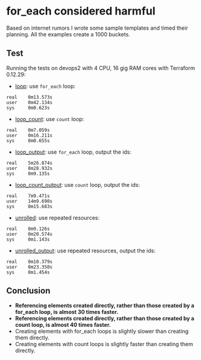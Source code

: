 # for_each considered harmful

Based on internet rumors I wrote some sample templates and timed their planning.
All the examples create a 1000 buckets. 

## Test
Running the tests on devops2 with 4 CPU, 16 gig RAM cores with Terraform 0.12.29:

* [loop](./loop/main.tf): use `for_each` loop:
```
real    0m13.573s
user    0m42.134s
sys     0m0.623s
```
* [loop_count](./loop_count/main.tf): use `count` loop:
```
real    0m7.059s
user    0m16.211s
sys     0m0.655s
```
* [loop_output](./loop_output/main.tf): use `for_each` loop, output the ids:
```
real    5m26.874s
user    8m28.932s
sys     0m9.135s
```
* [loop_count_output](./loop_count_output/main.tf): use `count` loop, output the ids:
```
real    7m9.471s
user    14m9.690s
sys     0m15.683s
```
* [unrolled](./unrolled/main.tf): use repeated resources:
```
real    0m9.126s
user    0m20.574s
sys     0m1.143s
```
* [unrolled_output](./unrolled_output/main.tf): use repeated resources, output the ids:
```
real    0m10.379s
user    0m23.350s
sys     0m1.454s
```

## Conclusion

* **Referencing elements created directly, rather than those created by a for_each loop, is almost 30 times faster.**
* **Referencing elements created directly, rather than those created by a count loop, is almost 40 times faster.**
* Creating elements with for_each loops is slightly slower than creating them directly.
* Creating elements with count loops is slightly faster than creating them directly.
